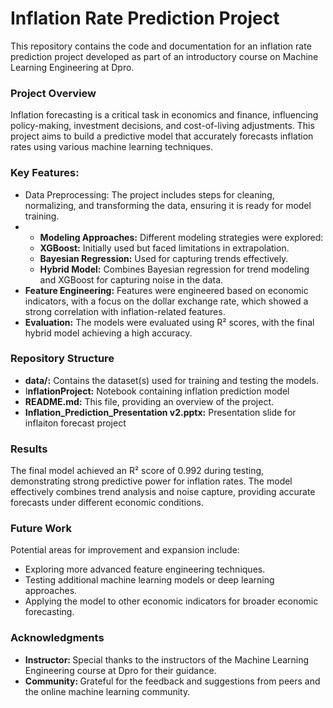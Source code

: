 <div>
  <h1>Inflation Rate Prediction Project</h1>
<p>This repository contains the code and documentation for an inflation rate prediction project developed as part of an introductory course on Machine Learning Engineering at Dpro.</p>
  
<h3>Project Overview</h3>
<p>Inflation forecasting is a critical task in economics and finance, influencing policy-making, investment decisions, and cost-of-living adjustments. This project aims to build a predictive model that accurately forecasts inflation rates using various machine learning techniques.</p>

<h3>Key Features:</h3>
<ul>
  <li>Data Preprocessing: The project includes steps for cleaning, normalizing, and transforming the data, ensuring it is ready for model training.</li>
  <li>
    <ul>
      <li><strong>Modeling Approaches:</strong> Different modeling strategies were explored:</li>
      <li><strong>XGBoost:</strong> Initially used but faced limitations in extrapolation.</li>
      <li><strong>Bayesian Regression:</strong> Used for capturing trends effectively.</li>
      <li><strong>Hybrid Model:</strong> Combines Bayesian regression for trend modeling and XGBoost for capturing noise in the data.</li>
    </ul>
  </li>
  <li><strong>Feature Engineering:</strong> Features were engineered based on economic indicators, with a focus on the dollar exchange rate, which showed a strong correlation with inflation-related features.</li>
  <li><strong>Evaluation:</strong> The models were evaluated using R² scores, with the final hybrid model achieving a high accuracy.</li>
</ul>

<h3>Repository Structure</h3>
<ul>
  <li><strong>data/:</strong> Contains the dataset(s) used for training and testing the models.</li>
  <li>I<strong>nflationProject:</strong> Notebook containing inflation prediction model</li>
  <li><strong>README.md:</strong> This file, providing an overview of the project.</li>
  <li><strong>Inflation_Prediction_Presentation v2.pptx:</strong> Presentation slide for inflaiton forecast project</li>
</ul>

<h3>Results</h3>
<p>The final model achieved an R² score of 0.992 during testing, demonstrating strong predictive power for inflation rates. The model effectively combines trend analysis and noise capture, providing accurate forecasts under different economic conditions.</p>

<h3>Future Work</h3>
<p>Potential areas for improvement and expansion include:
<ul>
  <li>Exploring more advanced feature engineering techniques.</li>
  <li>Testing additional machine learning models or deep learning approaches.</li>
  <li>Applying the model to other economic indicators for broader economic forecasting.</li>
</ul>
</p>

<h3>Acknowledgments</h3>
<ul>
  <li><strong>Instructor: </strong> Special thanks to the instructors of the Machine Learning Engineering course at Dpro for their guidance.</li>
  <li><strong>Community: </strong>Grateful for the feedback and suggestions from peers and the online machine learning community.</li>
</ul>
</div>
